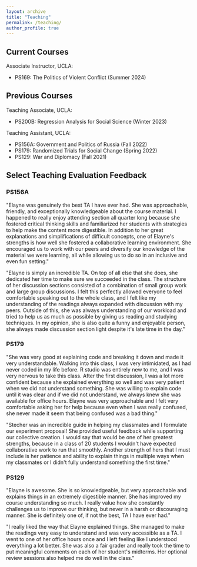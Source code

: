 ```yaml
---
layout: archive
title: "Teaching"
permalink: /teaching/
author_profile: true
---
```


## Current Courses

Associate Instructor, UCLA:
- PS169: The Politics of Violent Conflict (Summer 2024)

## Previous Courses

Teaching Associate, UCLA:
- PS200B: Regression Analysis for Social Science (Winter 2023)

Teaching Assistant, UCLA:
- PS156A: Government and Politics of Russia (Fall 2022)
- PS179: Randomized Trials for Social Change (Spring 2022)
- PS129: War and Diplomacy (Fall 2021)

## Select Teaching Evaluation Feedback

### PS156A

"Elayne was genuinely the best TA I have ever had. She was approachable, friendly, and exceptionally
knowledgeable about the course material. I happened to really enjoy attending section all quarter long
because she fostered critical thinking skills and familiarized her students with strategies to help make the content more digestible. In addition to her great explanations and simplifications of difficult concepts, one of Elayne's strengths is how well she fostered a collaborative learning environment. She encouraged us to work with our peers and diversify our knowledge of the material we were learning, all while allowing us to do so in an inclusive and even fun setting."

"Elayne is simply an incredible TA. On top of all else that she does, she dedicated her time to make sure we succeeded in the class. The structure of her discussion sections consisted of a combination of small group work and large group discussions. I felt this perfectly allowed everyone to feel comfortable speaking out to the whole class, and I felt like my understanding of the readings always expanded with discussion with my peers. Outside of this, she was always understanding of our workload and tried to help us as much as possible by giving us reading and studying techniques. In my opinion, she is also quite a funny and enjoyable person, she always made discussion section light despite it's late time in the day."

### PS179

"She was very good at explaining code and breaking it down and made it very understandable. Walking into this class, 
I was very intimidated, as I had never coded in my life before. R studio was entirely new to me, and I was very nervous to take this class. 
After the first discussion, I was a lot more confident because she explained everything so well and was very
patient when we did not understand something. She was willing to explain code until it was clear and if
we did not understand, we always knew she was available for office hours. Elayne was very
approachable and I felt very comfortable asking her for help because even when I was really confused,
she never made it seem that being confused was a bad thing." 

"Stecher was an incredible guide in helping my classmates and I formulate our experiment proposal! She
provided useful feedback while supporting our collective creation. I would say that would be one of her
greatest strengths, because in a class of 20 students I wouldn't have expected collaborative work to run
that smoothly. Another strength of hers that I must include is her patience and ability to explain things in
multiple ways when my classmates or I didn't fully understand something the first time."

### PS129

"Elayne is awesome. She is so knowledgeable, but very approachable and explains things in an
extremely digestible manner. She has improved my course understanding so much. I really value how
she constantly challenges us to improve our thinking, but never in a harsh or discouraging manner. She
is definitely one of, if not the best, TA I have ever had."

"I really liked the way that Elayne explained things. She managed to make the readings very easy to
understand and was very accessible as a TA. I went to one of her office hours once and I left feeling like
I understood everything a lot better. She was also a fair grader and really took the time to put
meaningful comments on each of her student's midterms. Her optional review sessions also helped me
do well in the class."


